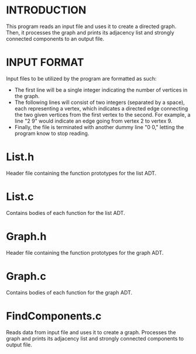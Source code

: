 # INTRODUCTION
This program reads an input file and uses it to create a directed graph. Then, it processes the graph and prints its adjacency list and strongly connected components to an output file.

# INPUT FORMAT
Input files to be utilized by the program are formatted as such:
- The first line will be a single integer indicating the number of vertices in the graph. 
- The following lines will consist of two integers (separated by a space), each representing a vertex, which indicates a directed edge connecting the two given vertices from the first vertex to the second. For example, a line "2 9" would indicate an edge going from vertex 2 to vertex 9.
- Finally, the file is terminated with another dummy line "0 0," letting the program know to stop reading.

# List.h
Header file containing the function prototypes for the list ADT.

# List.c
Contains bodies of each function for the list ADT.

# Graph.h
Header file containing the function prototypes for the graph ADT.

# Graph.c
Contains bodies of each function for the graph ADT.

# FindComponents.c
Reads data from input file and uses it to create a graph. Processes the graph and prints its adjacency list and strongly connected components to output file.
